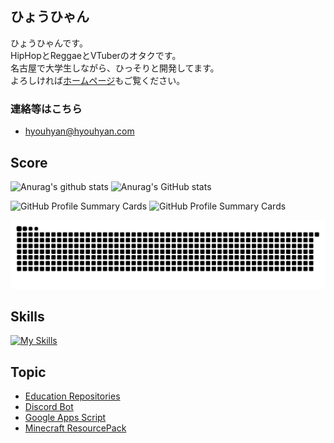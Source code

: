 ## ひょうひゃん

ひょうひゃんです。  
HipHopとReggaeとVTuberのオタクです。  
名古屋で大学生しながら、ひっそりと開発してます。  
よろしければ[ホームページ](https://hyouhyan.com)もご覧ください。  

### 連絡等はこちら
- [hyouhyan@hyouhyan.com](mailto:hyouhyan@hyouhyan.com)


## Score

![Anurag's github stats](https://github-readme-stats.vercel.app/api?username=hyouhyan&show=reviews&rank_icon=github&show_icons=true&ring_color=6666f3&&theme=transparent)
![Anurag's GitHub stats](https://github-readme-stats.vercel.app/api/top-langs/?username=hyouhyan&layout=donut&langs_count=6&theme=transparent)

![GitHub Profile Summary Cards](https://github-profile-summary-cards.vercel.app/api/cards/productive-time?username=hyouhyan&theme=github&utcOffset=9)
![GitHub Profile Summary Cards](http://github-profile-summary-cards.vercel.app/api/cards/repos-per-language?username=hyouhyan&theme=github)

![](https://raw.githubusercontent.com/hyouhyan/hyouhyan/output/github-contribution-grid-snake.svg)

## Skills
[![My Skills](https://skillicons.dev/icons?i=ae,arch,arduino,bash,c,cs,cpp,cloudflare,css,debian,docker,figma,firebase,git,github,go,html,idea,ai,js,java,latex,linux,matlab,nginx,nodejs,opencv,ps,php,pr,py,raspberrypi,vscode,vue,xd,ubuntu,unity)](https://skillicons.dev)


<!--
[![kusa evolution](https://kusa-evolution.onrender.com/evolution?username=hyouhyan&length=14)](https://github.com/SatooRu65536/kusa-evolution)
-->

## Topic
- [Education Repositories](https://github.com/hyouhyan?tab=repositories&q=topic%3Aeducation)
- [Discord Bot](https://github.com/hyouhyan?tab=repositories&q=topic%3Adiscord-bot)
- [Google Apps Script](https://github.com/hyouhyan?tab=repositories&q=topic%3Agas)
- [Minecraft ResourcePack](https://github.com/hyouhyan?tab=repositories&q=topic%3Aminecraft-resourcepack)
